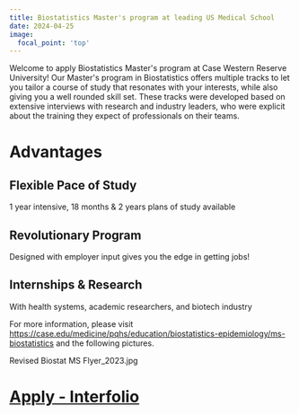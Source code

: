 ```yaml
---
title: Biostatistics Master's program at leading US Medical School
date: 2024-04-25
image:
  focal_point: 'top'
---
```


Welcome to apply Biostatistics Master's program at Case Western Reserve University! Our Master's program in Biostatistics offers multiple tracks to let you tailor a course of study that resonates with your interests, while also giving you a well rounded skill set. These tracks were developed based on extensive interviews with research and industry leaders, who were explicit about the training they expect of professionals on their teams.

<!--more-->

# Advantages

## Flexible Pace of Study

1 year intensive, 18 months \& 2 years plans of study available

## Revolutionary Program

Designed with employer input gives you the edge in getting jobs!

## Internships \& Research  

With health systems, academic researchers, and biotech industry

For more information, please visit https://case.edu/medicine/pqhs/education/biostatistics-epidemiology/ms-biostatistics and the following pictures.

Revised Biostat MS Flyer_2023.jpg


   # [Apply - Interfolio](https://apply.interfolio.com/120863)


